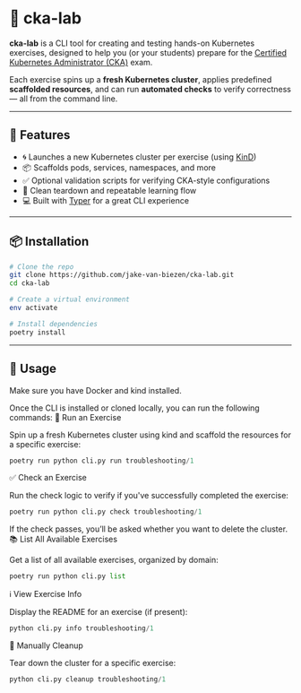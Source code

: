 # 🧪 cka-lab

**cka-lab** is a CLI tool for creating and testing hands-on Kubernetes exercises, designed to help you (or your students) prepare for the [Certified Kubernetes Administrator (CKA)](https://www.cncf.io/certification/cka/) exam.

Each exercise spins up a **fresh Kubernetes cluster**, applies predefined **scaffolded resources**, and can run **automated checks** to verify correctness — all from the command line.

---

## 🚀 Features

- 🌀 Launches a new Kubernetes cluster per exercise (using [KinD](https://kind.sigs.k8s.io/))
- 📦 Scaffolds pods, services, namespaces, and more
- ✅ Optional validation scripts for verifying CKA-style configurations
- 🧹 Clean teardown and repeatable learning flow
- 💻 Built with [Typer](https://typer.tiangolo.com/) for a great CLI experience

---

## 📦 Installation

```bash
# Clone the repo
git clone https://github.com/jake-van-biezen/cka-lab.git
cd cka-lab

# Create a virtual environment
env activate

# Install dependencies
poetry install
```

---

## 🚀 Usage

Make sure you have Docker and kind installed.

Once the CLI is installed or cloned locally, you can run the following commands:
🏁 Run an Exercise

Spin up a fresh Kubernetes cluster using kind and scaffold the resources for a specific exercise:

```python
poetry run python cli.py run troubleshooting/1
```

✅ Check an Exercise

Run the check logic to verify if you've successfully completed the exercise:

```python
poetry run python cli.py check troubleshooting/1
```

If the check passes, you’ll be asked whether you want to delete the cluster.
📚 List All Available Exercises

Get a list of all available exercises, organized by domain:

```python
poetry run python cli.py list
```

ℹ️ View Exercise Info

Display the README for an exercise (if present):

```python
python cli.py info troubleshooting/1
```

🧹 Manually Cleanup

Tear down the cluster for a specific exercise:

```python
python cli.py cleanup troubleshooting/1
```
